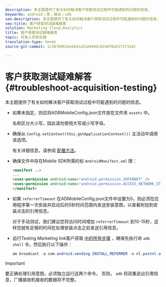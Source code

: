 ```yaml
---
description: 本主题提供了有关如何解决客户获取测试过程中可能遇到的问题的信息。
keywords: android；库；移动；sdk
seo-description: 本主题提供了有关如何解决客户获取测试过程中可能遇到的问题的信息。
seo-title: 客户获取测试疑难解答
solution: Marketing Cloud,Analytics
title: 客户获取测试疑难解答
topic: 开发人员和实施
translation-type: tm+mt
source-git-commit: 1c387b063eedb41a52e044dc824df6a51f173ad2

---
```



# 客户获取测试疑难解答 {#troubleshoot-acquisition-testing}

本主题提供了有关如何解决客户获取测试过程中可能遇到的问题的信息。

* 如果未指定，则应将ADBMobileConfig.json文件放在文件夹 `assets` 中。

   名称区分大小写，因此请勿使用大写或小写字母。

* 确保从 `Config.setContext(this.getApplicationContext())` 主活动中调用该选项。

   有关详细信息，请参阅 [配置方法](https://docs.adobe.com/content/help/en/mobile-services/android/configuration-android/methods.html)。

* 确保文件中存在Mobile SDK所需的权 `AndroidManifest.xml` 限：

   ```html
   <manifest ..>
   ... 
   <uses-permission android:name="android.permission.INTERNET" />
   <uses-permission android:name="android.permission.ACCESS_NETWORK_STATE" />
   </manifest>
   ```

* 如果 `referrerTimeout` 在ADMobileConfig.json文件中设置为5，则必须在应用程序第一次安装并启动后的5秒时间范围内发送安装意图，以查看附加到安装点击的引用信息。

   对于手动测试，我们建议您将访问时间增加 `referrerTimeout` 到10-15秒，这样您就有足够的时间在处理安装点击之前发送引用信息。

* 运行Testing Marketing link客户获取 [中的所有步骤](https://docs.adobe.com/content/help/en/mobile-services/android/acquisition-android/t-testing-marketing-link-acquisition.html) ，确保先执行命 `adb shell` 令，然后执行以下操作：

   ```java
   am broadcast -a com.android.vending.INSTALL_REFERRER -n nl.postnl.app/.tracking.AdobeAcquisitionLinkBroadcastReceiver --es "referrer" "utm_source=adb_acq_v3&utm_campaign=adb_acq_v3&utm_content=<the newly generated id at step #7>"
   ```

>[!IMPORTANT]
>
>要正确处理引用意图，必须独立运行这两个命令。 否则， `adb` 将双重逃出引用信息，广播接收机接收的数据将不完整。

